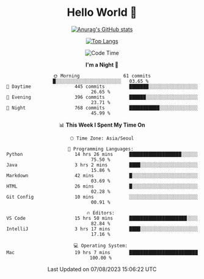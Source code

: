 <div align="center">

# Hello World 👋

[![Anurag's GitHub stats](https://github-readme-stats.vercel.app/api?username=taeho0888&show_icons=true&theme=dracula)](https://github.com/anuraghazra/github-readme-stats)

[![Top Langs](https://github-readme-stats.vercel.app/api/top-langs/?username=taeho0888&theme=dracula)](https://github.com/anuraghazra/github-readme-stats)
<!--
**taeho0888/taeho0888** is a ✨ _special_ ✨ repository because its `README.md` (this file) appears on your GitHub profile.

<!--START_SECTION:waka-->
![Code Time](http://img.shields.io/badge/Code%20Time-190%20hrs%2019%20mins-blue)

**I'm a Night 🦉** 

```text
🌞 Morning                61 commits          █░░░░░░░░░░░░░░░░░░░░░░░░   03.65 % 
🌆 Daytime                445 commits         ███████░░░░░░░░░░░░░░░░░░   26.65 % 
🌃 Evening                396 commits         ██████░░░░░░░░░░░░░░░░░░░   23.71 % 
🌙 Night                  768 commits         ███████████░░░░░░░░░░░░░░   45.99 % 
```


📊 **This Week I Spent My Time On** 

```text
🕑︎ Time Zone: Asia/Seoul

💬 Programming Languages: 
Python                   14 hrs 26 mins      ███████████████████░░░░░░   75.50 % 
Java                     3 hrs 2 mins        ████░░░░░░░░░░░░░░░░░░░░░   15.86 % 
Markdown                 42 mins             █░░░░░░░░░░░░░░░░░░░░░░░░   03.69 % 
HTML                     26 mins             █░░░░░░░░░░░░░░░░░░░░░░░░   02.28 % 
Git Config               10 mins             ░░░░░░░░░░░░░░░░░░░░░░░░░   00.91 % 

🔥 Editors: 
VS Code                  15 hrs 50 mins      █████████████████████░░░░   82.84 % 
IntelliJ                 3 hrs 17 mins       ████░░░░░░░░░░░░░░░░░░░░░   17.16 % 

💻 Operating System: 
Mac                      19 hrs 7 mins       █████████████████████████   100.00 % 
```


 Last Updated on 07/08/2023 15:06:22 UTC
<!--END_SECTION:waka-->
</div>
